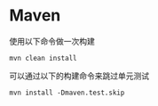 # Maven

使用以下命令做一次构建

```
mvn clean install
```

可以通过以下的构建命令来跳过单元测试

```
mvn install -Dmaven.test.skip
```



